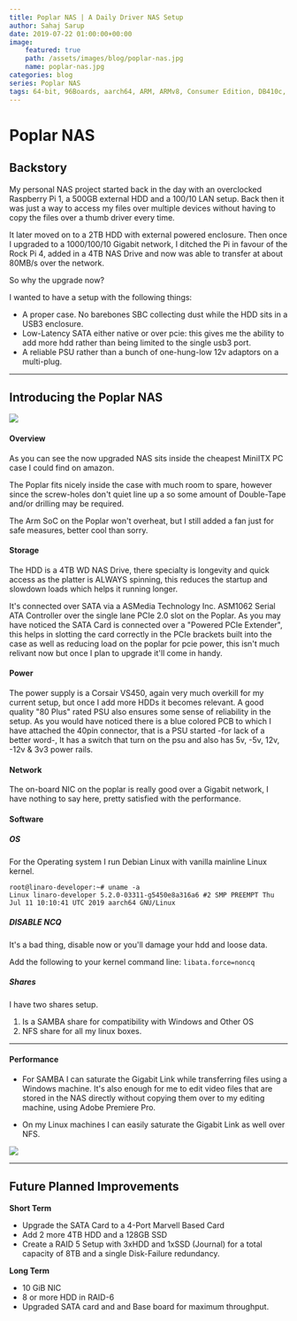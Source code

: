 ```yaml
---
title: Poplar NAS | A Daily Driver NAS Setup
author: Sahaj Sarup
date: 2019-07-22 01:00:00+00:00
image:
    featured: true
    path: /assets/images/blog/poplar-nas.jpg
    name: poplar-nas.jpg
categories: blog
series: Poplar NAS
tags: 64-bit, 96Boards, aarch64, ARM, ARMv8, Consumer Edition, DB410c, dragonboard410c, Linaro, Linux, fedora, arm64, aarch64, rock960, FPGA, raspberry pi, arduino, shield, hat
---
```


# Poplar NAS

## Backstory

My personal NAS project started back in the day with an overclocked Raspberry Pi 1, a 500GB external HDD and a 100/10 LAN setup. Back then it was just a way to access my files over multiple devices without having to copy the files over a thumb driver every time.

It later moved on to a 2TB HDD with external powered enclosure. Then once I upgraded to a 1000/100/10 Gigabit network, I ditched the Pi in favour of the Rock Pi 4, added in a 4TB NAS Drive and now was able to transfer at about 80MB/s over the network.

So why the upgrade now?

I wanted to have a setup with the following things:
- A proper case. No barebones SBC collecting dust while the HDD sits in a USB3 enclosure.
- Low-Latency SATA either native or over pcie: this gives me the ability to add more hdd rather than being limited to the single usb3 port.
- A reliable PSU rather than a bunch of one-hung-low 12v adaptors on a multi-plug.

***

## Introducing the Poplar NAS

![](https://i.imgur.com/wbld0U1.jpg)

#### Overview

As you can see the now upgraded NAS sits inside the cheapest MiniITX PC case I could find on amazon.

The Poplar fits nicely inside the case with much room to spare, however since the screw-holes don't quiet line up a so some amount of Double-Tape and/or drilling may be required.

The Arm SoC on the Poplar won't overheat, but I still added a fan just for safe measures, better cool than sorry.

#### Storage

The HDD is a 4TB WD NAS Drive, there specialty is longevity and quick access as the platter is ALWAYS spinning, this reduces the startup and slowdown loads which helps it running longer.

It's connected over SATA via a ASMedia Technology Inc. ASM1062 Serial ATA Controller over the single lane PCIe 2.0 slot on the Poplar. As you may have noticed the SATA Card is connected over a "Powered PCIe Extender", this helps in slotting the card correctly in the PCIe brackets built into the case as well as reducing load on the poplar for pcie power, this isn't much relivant now but once I plan to upgrade it'll come in handy.

#### Power

The power supply is a Corsair VS450, again very much overkill for my current setup, but once I add more HDDs it becomes relevant. A good quality "80 Plus" rated PSU also ensures some sense of reliability in the setup. As you would have noticed there is a blue colored PCB to which I have attached the 40pin connector, that is a PSU started -for lack of a better word-, It has a switch that turn on the psu and also has 5v, -5v, 12v, -12v & 3v3 power rails.

#### Network

The on-board NIC on the poplar is really good over a Gigabit network, I have nothing to say here, pretty satisfied with the performance.

#### Software

##### OS

For the Operating system I run Debian Linux with vanilla mainline Linux kernel.

```
root@linaro-developer:~# uname -a
Linux linaro-developer 5.2.0-03311-g5450e8a316a6 #2 SMP PREEMPT Thu Jul 11 10:10:41 UTC 2019 aarch64 GNU/Linux
```

##### DISABLE NCQ

It's a bad thing, disable now or you'll damage your hdd and loose data.

Add the following to your kernel command line: `libata.force=noncq`

##### Shares

I have two shares setup.
1. Is a SAMBA share for compatibility with Windows and Other OS
2. NFS share for all my linux boxes.

***

#### Performance

- For SAMBA I can saturate the Gigabit Link while transferring files using a Windows machine. It's also enough for me to edit video files that are stored in the NAS directly without copying them over to my editing machine, using Adobe Premiere Pro.

- On my Linux machines I can easily saturate the Gigabit Link as well over NFS.

![](https://i.imgur.com/jLgkKYP.png)

***

## Future Planned Improvements

**Short Term**
- Upgrade the SATA Card to a 4-Port Marvell Based Card
- Add 2 more 4TB HDD and a 128GB SSD
- Create a RAID 5 Setup with 3xHDD and 1xSSD (Journal) for a total capacity of 8TB and a single Disk-Failure redundancy.

**Long Term**
- 10 GiB NIC
- 8 or more HDD in RAID-6
- Upgraded SATA card and and Base board for maximum throughput.
